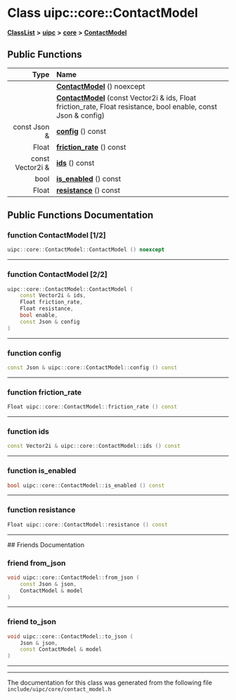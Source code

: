 

# Class uipc::core::ContactModel



[**ClassList**](annotated.md) **>** [**uipc**](namespaceuipc.md) **>** [**core**](namespaceuipc_1_1core.md) **>** [**ContactModel**](classuipc_1_1core_1_1_contact_model.md)










































## Public Functions

| Type | Name |
| ---: | :--- |
|   | [**ContactModel**](#function-contactmodel-12) () noexcept<br> |
|   | [**ContactModel**](#function-contactmodel-22) (const Vector2i & ids, Float friction\_rate, Float resistance, bool enable, const Json & config) <br> |
|  const Json & | [**config**](#function-config) () const<br> |
|  Float | [**friction\_rate**](#function-friction_rate) () const<br> |
|  const Vector2i & | [**ids**](#function-ids) () const<br> |
|  bool | [**is\_enabled**](#function-is_enabled) () const<br> |
|  Float | [**resistance**](#function-resistance) () const<br> |




























## Public Functions Documentation




### function ContactModel [1/2]

```C++
uipc::core::ContactModel::ContactModel () noexcept
```




<hr>



### function ContactModel [2/2]

```C++
uipc::core::ContactModel::ContactModel (
    const Vector2i & ids,
    Float friction_rate,
    Float resistance,
    bool enable,
    const Json & config
) 
```




<hr>



### function config 

```C++
const Json & uipc::core::ContactModel::config () const
```




<hr>



### function friction\_rate 

```C++
Float uipc::core::ContactModel::friction_rate () const
```




<hr>



### function ids 

```C++
const Vector2i & uipc::core::ContactModel::ids () const
```




<hr>



### function is\_enabled 

```C++
bool uipc::core::ContactModel::is_enabled () const
```




<hr>



### function resistance 

```C++
Float uipc::core::ContactModel::resistance () const
```




<hr>## Friends Documentation





### friend from\_json 

```C++
void uipc::core::ContactModel::from_json (
    const Json & json,
    ContactModel & model
) 
```




<hr>



### friend to\_json 

```C++
void uipc::core::ContactModel::to_json (
    Json & json,
    const ContactModel & model
) 
```




<hr>

------------------------------
The documentation for this class was generated from the following file `include/uipc/core/contact_model.h`

